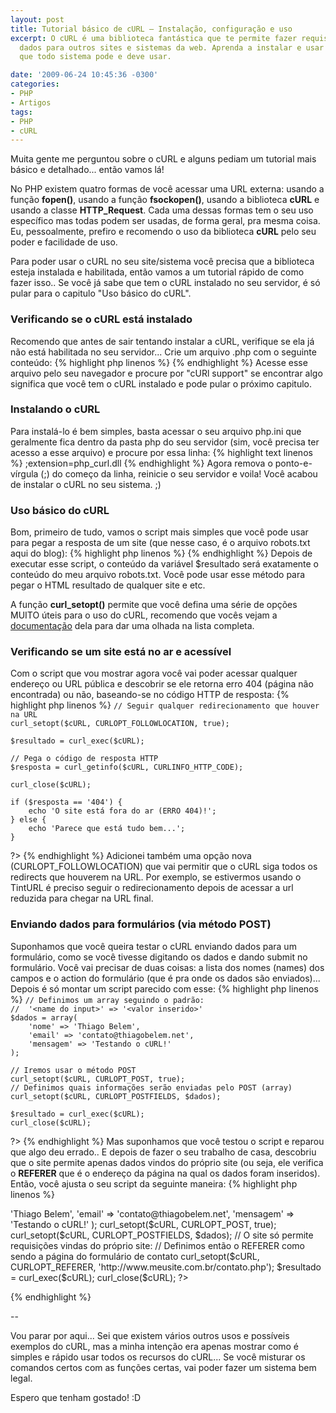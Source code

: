 ```yaml
---
layout: post
title: Tutorial básico de cURL – Instalação, configuração e uso
excerpt: O cURL é uma biblioteca fantástica que te permite fazer requisições e enviar
  dados para outros sites e sistemas da web. Aprenda a instalar e usar essa ferramenta
  que todo sistema pode e deve usar.

date: '2009-06-24 10:45:36 -0300'
categories:
- PHP
- Artigos
tags:
- PHP
- cURL
---
```

Muita gente me perguntou sobre o cURL e alguns pediam um tutorial mais básico e detalhado... então vamos lá!

No PHP existem quatro formas de você acessar uma URL externa: usando a função <strong>fopen()</strong>, usando a função <strong>fsockopen()</strong>, usando a biblioteca <strong>cURL</strong> e usando a classe <strong>HTTP_Request</strong>. Cada uma dessas formas tem o seu uso específico mas todas podem ser usadas, de forma geral, pra mesma coisa. Eu, pessoalmente, prefiro e recomendo o uso da biblioteca <strong>cURL</strong> pelo seu poder e facilidade de uso.

Para poder usar o cURL no seu site/sistema você precisa que a biblioteca esteja instalada e habilitada, então vamos a um tutorial rápido de como fazer isso.. Se você já sabe que tem o cURL instalado no seu servidor, é só pular para o capitulo "Uso básico do cURL".

<h3>Verificando se o cURL está instalado</h3>
Recomendo que antes de sair tentando instalar a cURL, verifique se ela já não está habilitada no seu servidor... Crie um arquivo .php com o seguinte conteúdo:
{% highlight php linenos %}
<?php
	// Exibe informações relativas ao PHP e suas extensões
	phpinfo();
?>
{% endhighlight %}
Acesse esse arquivo pelo seu navegador e procure por "cURl support" se encontrar algo significa que você tem o cURL instalado e pode pular o próximo capitulo.

<h3>Instalando o cURL</h3>
Para instalá-lo é bem simples, basta acessar o seu arquivo php.ini que geralmente fica dentro da pasta php do seu servidor (sim, você precisa ter acesso a esse arquivo) e procure por essa linha:
{% highlight text linenos %}
;extension=php_curl.dll
{% endhighlight %}
Agora remova o ponto-e-vírgula (;) do começo da linha, reinicie o seu servidor e voila! Você acabou de instalar o cURL no seu sistema. ;)

<h3>Uso básico do cURL</h3>
Bom, primeiro de tudo, vamos o script mais simples que você pode usar para pegar a resposta de um site (que nesse caso, é o arquivo robots.txt aqui do blog):
{% highlight php linenos %}
<?php
	// Inicia o cURL acessando uma URL
	$cURL = curl_init('http://blog.thiagobelem.net/robots.txt');
	// Define a opção que diz que você quer receber o resultado encontrado
	curl_setopt($cURL, CURLOPT_RETURNTRANSFER, true);
	// Executa a consulta, conectando-se ao site e salvando o resultado na variável $resultado
	$resultado = curl_exec($cURL);
	// Encerra a conexão com o site
	curl_close($cURL);
?>
{% endhighlight %}
Depois de executar esse script, o conteúdo da variável $resultado será exatamente o conteúdo do meu arquivo robots.txt. Você pode usar esse método para pegar o HTML resultado de qualquer site e etc.

A função <strong>curl_setopt()</strong> permite que você defina uma série de opções MUITO úteis para o uso do cURL, recomendo que vocês vejam a [documentação](http://br2.php.net/manual/pt_BR/function.curl-setopt.php) dela para dar uma olhada na lista completa.

<h3>Verificando se um site está no ar e acessível</h3>
Com o script que vou mostrar agora você vai poder acessar qualquer endereço ou URL pública e descobrir se ele retorna erro 404 (página não encontrada) ou não, baseando-se no código HTTP de resposta:
{% highlight php linenos %}
<?php
	$cURL = curl_init('http://www.sitequenaoexiste.net.br');
	curl_setopt($cURL, CURLOPT_RETURNTRANSFER, true);

	// Seguir qualquer redirecionamento que houver na URL
	curl_setopt($cURL, CURLOPT_FOLLOWLOCATION, true);

	$resultado = curl_exec($cURL);

	// Pega o código de resposta HTTP
	$resposta = curl_getinfo($cURL, CURLINFO_HTTP_CODE);

	curl_close($cURL);

	if ($resposta == '404') {
		echo 'O site está fora do ar (ERRO 404)!';
	} else {
		echo 'Parece que está tudo bem...';
	}
?>
{% endhighlight %}
Adicionei também uma opção nova (CURLOPT_FOLLOWLOCATION) que vai permitir que o cURL siga todos os redirects que houverem na URL. Por exemplo, se estivermos usando o TintURL é preciso seguir o redirecionamento depois de acessar a url reduzida para chegar na URL final.

<h3>Enviando dados para formulários (via método POST)</h3>
Suponhamos que você queira testar o cURL enviando dados para um formulário, como se você tivesse digitando os dados e dando submit no formulário. Você vai precisar de duas coisas: a lista dos nomes (names) dos campos e o action do formulário (que é pra onde os dados são enviados)... Depois é só montar um script parecido com esse:
{% highlight php linenos %}
<?php
	// Aqui entra o action do formulário - pra onde os dados serão enviados
	$cURL = curl_init('http://www.meusite.com.br/envia.php');
	curl_setopt($cURL, CURLOPT_RETURNTRANSFER, true);

	// Definimos um array seguindo o padrão:
	//  '<name do input>' => '<valor inserido>'
	$dados = array(
		'nome' => 'Thiago Belem',
		'email' => 'contato@thiagobelem.net',
		'mensagem' => 'Testando o cURL!'
	);

	// Iremos usar o método POST
	curl_setopt($cURL, CURLOPT_POST, true);
	// Definimos quais informações serão enviadas pelo POST (array)
	curl_setopt($cURL, CURLOPT_POSTFIELDS, $dados);

	$resultado = curl_exec($cURL);
	curl_close($cURL);
?>
{% endhighlight %}
Mas suponhamos que você testou o script e reparou que algo deu errado.. E depois de fazer o seu trabalho de casa, descobriu que o site permite apenas dados vindos do próprio site (ou seja, ele verifica o <strong>REFERER</strong> que é o endereço da página na qual os dados foram inseridos). Então, você ajusta o seu script da seguinte maneira:
{% highlight php linenos %}
<?php
	$cURL = curl_init('http://www.meusite.com.br/envia.php');
	curl_setopt($cURL, CURLOPT_RETURNTRANSFER, true);

	$dados = array(
		'nome' => 'Thiago Belem',
		'email' => 'contato@thiagobelem.net',
		'mensagem' => 'Testando o cURL!'
	);

	curl_setopt($cURL, CURLOPT_POST, true);
	curl_setopt($cURL, CURLOPT_POSTFIELDS, $dados);

	// O site só permite requisições vindas do próprio site:
	// Definimos então o REFERER como sendo a página do formulário de contato
	curl_setopt($cURL, CURLOPT_REFERER, 'http://www.meusite.com.br/contato.php');

	$resultado = curl_exec($cURL);
	curl_close($cURL);
?>
{% endhighlight %}

--

Vou parar por aqui... Sei que existem vários outros usos e possíveis exemplos do cURL, mas a minha intenção era apenas mostrar como é simples e rápido usar todos os recursos do cURL... Se você misturar os comandos certos com as funções certas, vai poder fazer um sistema bem legal.

Espero que tenham gostado! :D

